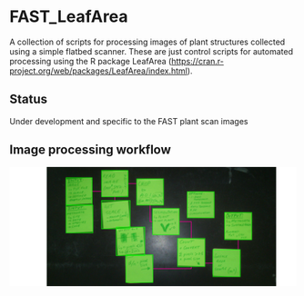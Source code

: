 # FAST_LeafArea
A collection of scripts for processing images of plant structures collected using a simple flatbed scanner. These are just control scripts for automated processing using the R package LeafArea (https://cran.r-project.org/web/packages/LeafArea/index.html).

## Status
Under development and specific to the FAST plant scan images

## Image processing workflow
![My image](./mindmap_LeafArea.png)

